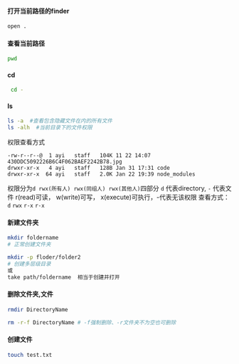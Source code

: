 #### 打开当前路径的finder
```bash
open .
```

#### 查看当前路径

```bash
pwd
```

#### cd
```bash
 cd -
```

#### ls
```bash
ls -a  #查看包含隐藏文件在内的所有文件
ls -alh  #当前目录下的文件权限
```
权限查看方式
```
-rw-r--r--@  1 ayi   staff   104K 11 22 14:07 430DDC5092226B6C4F062BAEF2242B78.jpg
drwxr-xr-x   4 ayi   staff   128B Jan 31 17:31 code
drwxr-xr-x  64 ayi   staff   2.0K Jan 22 19:39 node_modules
```
权限分为`d rwx(所有人) rwx(同组人) rwx(其他人)`四部分
`d` 代表directory, `-` 代表文件
r(read)可读， w(write)可写， x(execute)可执行，-代表无该权限
查看方式：`d` `rwx` `r-x` `r-x`


#### 新建文件夹
```bash
mkdir foldername 
# 正常创建文件夹

mkdir -p floder/folder2 
# 创建多层级目录
或
take path/foldername  相当于创建并打开
```

#### 删除文件夹,文件
```bash
rmdir DirectoryName

rm -r-f DirectoryName # -f强制删除、-r文件夹不为空也可删除
```


#### 创建文件
```bash
touch test.txt
```

